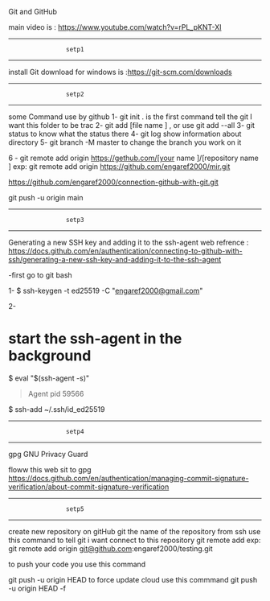 Git and GitHub

main video is :
https://www.youtube.com/watch?v=rPL_pKNT-XI

---

                    setp1

---

install Git
download for windows is :https://git-scm.com/downloads

---

                    setp2

---

some Command use by github
1- git init .
is the first command tell the git I want this folder to be trac
2- git add [file name ] , or use git add --all
3- git status
to know what the status there
4- git log
show information about directory
5- git branch -M master
to change the branch you work on it

6 - git remote add origin https://gethub.com/[your name ]/[repository name ]
exp: git remote add origin https://github.com/engaref2000/mir.git

https://github.com/engaref2000/connection-github-with-git.git

git push -u origin main

---

                    setp3

---

Generating a new SSH key and adding it to the ssh-agent
web refrence :
https://docs.github.com/en/authentication/connecting-to-github-with-ssh/generating-a-new-ssh-key-and-adding-it-to-the-ssh-agent

-first go to git bash

1-
$ ssh-keygen -t ed25519 -C "engaref2000@gmail.com"

2-

# start the ssh-agent in the background

$ eval "$(ssh-agent -s)"

> Agent pid 59566

$ ssh-add ~/.ssh/id_ed25519

---

                    setp4

---

gpg GNU Privacy Guard

floww this web sit to gpg
https://docs.github.com/en/authentication/managing-commit-signature-verification/about-commit-signature-verification

---

                    setp5

---

create new repository on gitHub git the name of the repository from ssh
use this command to tell git i want connect to this repository
git remote add <name> <url>
exp:
git remote add origin git@github.com:engaref2000/testing.git

to push your code you use this command

git push -u origin HEAD
to force update cloud use this commmand
git push -u origin HEAD -f

